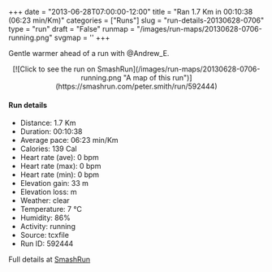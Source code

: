+++
date = "2013-06-28T07:00:00-12:00"
title = "Ran 1.7 Km in 00:10:38 (06:23 min/Km)"
categories = ["Runs"]
slug = "run-details-20130628-0706"
type = "run"
draft = "False"
runmap = "/images/run-maps/20130628-0706-running.png"
svgmap = '<polyline points="0 92, 1 91, 1 90, 2 89, 4 86, 4 85, 6 83, 7 83, 9 82, 11 82, 15 83, 19 86, 21 86, 21 85, 22 83, 23 82, 24 81, 25 80, 26 80, 27 79, 28 78, 29 77, 30 75, 30 73, 31 70, 33 68, 34 67, 34 66, 35 65, 36 64, 37 62, 37 61, 38 60, 40 59, 40 58, 41 57, 41 55, 43 54, 44 54, 46 52, 46 51, 48 51, 49 50, 50 49, 50 48, 51 47, 52 46, 55 44, 56 43, 57 42, 58 41, 59 40, 59 38, 60 37, 61 36, 63 34, 63 33, 65 32, 66 31, 67 31, 72 27, 73 26, 74 25, 75 24, 76 22, 77 22, 78 21, 80 20, 81 19, 83 17, 85 15, 86 15, 87 14, 88 13, 89 12, 90 11, 93 9, 94 8, 94 7, 96 8, 96 9, 97 10, 98 12, 99 13, 99 14, 100 14">'
+++

Gentle warmer ahead of a run with @Andrew_E. 

<!--more-->

<center>
[![Click to see the run on SmashRun](/images/run-maps/20130628-0706-running.png "A map of this run")](https://smashrun.com/peter.smith/run/592444)
</center>

#### Run details

* Distance: 1.7 Km
* Duration: 00:10:38
* Average pace: 06:23 min/Km
* Calories: 139 Cal
* Heart rate (ave): 0 bpm
* Heart rate (max): 0 bpm
* Heart rate (min): 0 bpm
* Elevation gain: 33 m
* Elevation loss:  m
* Weather: clear
* Temperature: 7 &deg;C
* Humidity: 86%
* Activity: running
* Source: tcxfile
* Run ID: 592444

Full details at [SmashRun](https://smashrun.com/peter.smith/run/592444)